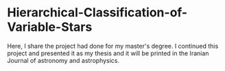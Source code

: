 # Hierarchical-Classification-of-Variable-Stars
Here, I share the project had done for my master's degree. I continued this project and presented it as my thesis and it will be printed in the Iranian Journal of astronomy and astrophysics.
